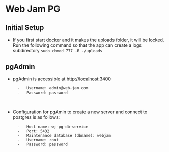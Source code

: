 # Web Jam PG

## Initial Setup

- If you first start docker and it makes the uploads folder, it will be locked. Run the following command so that the app can create a logs subdirectory `sudo chmod 777 -R ./uploads`

## pgAdmin

- pgAdmin is accessible at <a href="http://localhost:3400">http&#x3A;//localhost:3400</a>

        -   Username: admin@web-jam.com
        -   Password: password

    <br>

- Configuration for pgAmin to create a new server and connect to postgres is as follows:

        -   Host name: wj-pg-db-service
        -   Port: 5432
        -   Maintenance database (dbname): webjam
        -   Username: root
        -   Password: password
